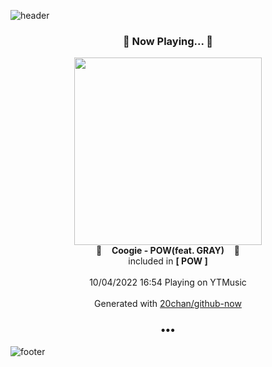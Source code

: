 ![header](https://capsule-render.vercel.app/api?type=wave&height=170&section=header&text=Hi.%20I'm%20SHIFT&fontColor=090707&fontAlignX=45&fontAlignY=65&fontSize=100)

<h3 align="center">🎵 Now Playing... 🎵</h3>
<p align="center">
  <a href="https://music.youtube.com/watch?v=En3KKE89QRs">
    <img width="300" src="https://lh3.googleusercontent.com/o_lEOyAwT9ztDCt573QkYe2m07MBC4J1crLJOR9_m8OxhsdgvmRZVdCiYKId6K-kbKV6Llg9CfrImQNv">
  </a>
  <br>
  🎵&nbsp&nbsp&nbsp <b>Coogie - POW(feat. GRAY)</b> &nbsp&nbsp&nbsp🎵
  <br>
  included in <b>[ POW ]</b>
  
  <br />
  <br />
  10/04/2022 16:54 Playing on YTMusic
  <br />
  <br />
  Generated with <a href="https://github.com/20chan/github-now">20chan/github-now</a>
</p>

<h3 align="center">•••</h3>

![footer](https://capsule-render.vercel.app/api?type=wave&height=150&section=footer)
